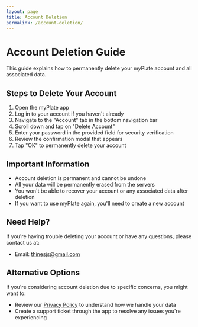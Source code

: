 ```yaml
---
layout: page
title: Account Deletion
permalink: /account-deletion/
---
```


# Account Deletion Guide

This guide explains how to permanently delete your myPlate account and all associated data.

## Steps to Delete Your Account

1. Open the myPlate app
2. Log in to your account if you haven't already
3. Navigate to the "Account" tab in the bottom navigation bar
4. Scroll down and tap on "Delete Account"
5. Enter your password in the provided field for security verification
6. Review the confirmation modal that appears
7. Tap "OK" to permanently delete your account

## Important Information

- Account deletion is permanent and cannot be undone
- All your data will be permanently erased from the servers
- You won't be able to recover your account or any associated data after deletion
- If you want to use myPlate again, you'll need to create a new account

## Need Help?

If you're having trouble deleting your account or have any questions, please contact us at:
- Email: thinesjs@gmail.com

## Alternative Options

If you're considering account deletion due to specific concerns, you might want to:
- Review our [Privacy Policy](/myplate-docs/privacy-policy/) to understand how we handle your data
- Create a support ticket through the app to resolve any issues you're experiencing
